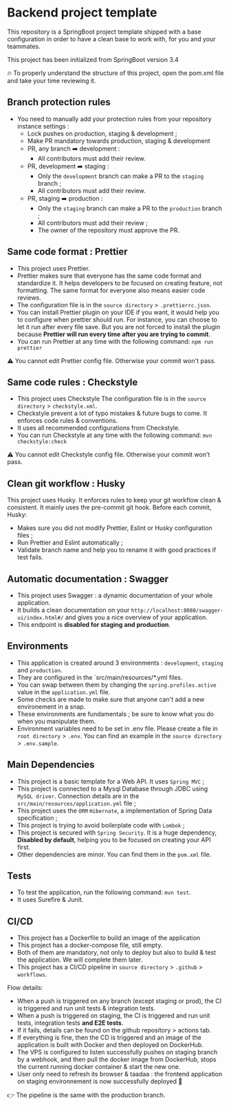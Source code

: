 # Backend project template

This repository is a SpringBoot project template shipped with a base configuration in order to have a clean base to work with, for you and your teammates.

This project has been initialized from SpringBoot version 3.4

🔥 To properly understand the structure of this project, open the pom.xml file and take your time reviewing it.

## Branch protection rules
- You need to manually add your protection rules from your repository instance settings :
    - Lock pushes on production, staging & development ;
    - Make PR mandatory towards production, staging & development
    - PR, any branch ➡️ development :
        - All contributors must add their review.
    - PR, development ➡️ staging :
        - Only the `development` branch can make a PR to the `staging` branch ;
        - All contributors must add their review.
    - PR, staging ➡️ production :
        - Only the `staging` branch can make a PR to the `production` branch ;
        - All contributors must add their review ;
        - The owner of the repository must approve the PR.

## Same code format : Prettier
- This project uses Prettier.
- Prettier makes sure that everyone has the same code format and standardize it. It helps developers to be focused on creating feature, not formatting. The same format for everyone also means easier code reviews.
- The configuration file is in the `source directory` > `.prettierrc.json`.
- You can install Prettier plugin on your IDE if you want, it would help you to configure when prettier should run. For instance, you can choose to let it run after every file save. But you are not forced to install the plugin because **Prettier will run every time after you are trying to commit**.
- You can run Prettier at any time with the following command: `npm run prettier`

⚠️ You cannot edit Prettier config file. Otherwise your commit won't pass.


## Same code rules : Checkstyle
- This project uses Checkstyle The configuration file is in the `source directory` > `checkstyle.xml`.
- Checkstyle prevent a lot of typo mistakes & future bugs to come. It enforces code rules & conventions.
- It uses all recommended configurations from Checkstyle.
- You can run Checkstyle at any time with the following command: `mvn checkstyle:check`

⚠️ You cannot edit Checkstyle config file. Otherwise your commit won't pass.

## Clean git workflow : Husky
This project uses Husky. It enforces rules to keep your git workflow clean & consistent. It mainly uses the pre-commit git hook. Before each commit, Husky:
- Makes sure you did not modify Prettier, Eslint or Husky configuration files ;
- Run Prettier and Eslint automatically ;
- Validate branch name and help you to rename it with good practices if test fails.

## Automatic documentation : Swagger
- This project uses Swagger : a dynamic documentation of your whole application.
- It builds a clean documentation on your `http://localhost:8080/swagger-ui/index.html#/` and gives you a nice overview of your application.
- This endpoint is **disabled for staging and production**.

## Environments
- This application is created around 3 environments : `development`, `staging` and `production`.
- They are configured in the `src/main/resources/*.yml files. 
- You can swap between them by changing the `spring.profiles.active` value in the `application.yml` file.
- Some checks are made to make sure that anyone can't add a new environement in a snap.
- These environments are fundamentals ; be sure to know what you do when you manipulate them.
- Environment variables need to be set in .env file. Please create a file in `root directory` > `.env`. You can find an example in the `source directory` > `.env.sample`.

## Main Dependencies
- This project is a basic template for a Web API. It uses `Spring MVC` ;
- This project is connected to a Mysql Database through JDBC using `MySQL driver`. Connection details are in the `src/main/resources/application.yml` file ;
- This project uses the `ORM` `Hibernate`, a implementation of Spring Data specification ;
- This project is trying to avoid boilerplate code with `Lombok` ;
- This project is secured with `Spring Security`. It is a huge dependency, **Disabled by default**, helping you to be focused on creating your API first.
- Other dependencies are minor. You can find them in the `pom.xml` file.

## Tests
- To test the application, run the following command: `mvn test`.
- It uses Surefire & Junit.

## CI/CD
- This project has a Dockerfile to build an image of the application
- This project has a docker-compose file, still empty.
- Both of them are mandatory, not only to deploy but also to build & test the application. We will complete them later.
- This project has a CI/CD pipeline in `source directory` > `.github` > `workflows`.

Flow details:
- When a push is triggered on any branch (except staging or prod), the CI is triggered and run unit tests & integration tests.
- When a push is triggered on staging, the CI is triggered and run unit tests, integration tests **and E2E tests**.
- If it fails, details can be found on the github repository > actions tab.
- If everything is fine, then the CD is triggered and an image of the application is built with Docker and then deployed on DockerHub.
- The VPS is configured to listen successfully pushes on staging branch by a webhook, and then pull the docker image from DockerHub, stops the current running docker container & start the new one.
- User only need to refresh its browser & taadaa : the frontend application on staging environnement is now successfully deployed 🎉

👉 The pipeline is the same with the production branch. 








